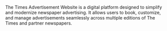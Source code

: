 The Times Advertisement Website is a digital platform designed to simplify and modernize newspaper advertising. It allows users to book, customize, and manage advertisements seamlessly across multiple editions of The Times and partner newspapers.
